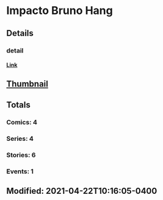# Impacto Bruno Hang 
## Details
### detail
#### [Link](http://marvel.com/comics/creators/13587/impacto_bruno_hang?utm_campaign=apiRef&utm_source=225578a89fc76f3d20fbffda5d17a88d)
## [Thumbnail](http://i.annihil.us/u/prod/marvel/i/mg/b/40/image_not_available.jpg)
## Totals
### Comics: 4
### Series: 4
### Stories: 6
### Events: 1
## Modified: 2021-04-22T10:16:05-0400